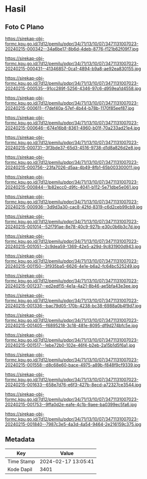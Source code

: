 # Hasil

## Foto C Plano

https://sirekap-obj-formc.kpu.go.id/7d12/pemilu/pdpr/34/71/13/10/07/3471131007023-20240215-000342--34a6be17-8b6d-4deb-8776-f121b62f09f7.jpg

https://sirekap-obj-formc.kpu.go.id/7d12/pemilu/pdpr/34/71/13/10/07/3471131007023-20240215-000431--41346857-0ca1-4894-b9a8-ae92ea830155.jpg

https://sirekap-obj-formc.kpu.go.id/7d12/pemilu/pdpr/34/71/13/10/07/3471131007023-20240215-000535--91cc289f-5256-4346-97c6-d959ea1d4558.jpg

https://sirekap-obj-formc.kpu.go.id/7d12/pemilu/pdpr/34/71/13/10/07/3471131007023-20240215-000611--f7def40a-57ef-4b44-b78b-1170f85eef87.jpg

https://sirekap-obj-formc.kpu.go.id/7d12/pemilu/pdpr/34/71/13/10/07/3471131007023-20240215-000646--674e16b8-8361-4960-b01f-70a233ad21e4.jpg

https://sirekap-obj-formc.kpu.go.id/7d12/pemilu/pdpr/34/71/13/10/07/3471131007023-20240215-000731--3f3bde37-65d3-4516-9738-d1d8a826d2e8.jpg

https://sirekap-obj-formc.kpu.go.id/7d12/pemilu/pdpr/34/71/13/10/07/3471131007023-20240215-000756--23fa7026-d5aa-4b49-8fb1-65b003300011.jpg

https://sirekap-obj-formc.kpu.go.id/7d12/pemilu/pdpr/34/71/13/10/07/3471131007023-20240215-000844--1b82ecc0-d9fc-4041-b112-5e71dbe5e061.jpg

https://sirekap-obj-formc.kpu.go.id/7d12/pemilu/pdpr/34/71/13/10/07/3471131007023-20240215-000936--3d9d3a30-cac8-42fd-8319-c6d2ceb99cb9.jpg

https://sirekap-obj-formc.kpu.go.id/7d12/pemilu/pdpr/34/71/13/10/07/3471131007023-20240215-001014--52f791ae-8e78-40c9-927b-e30c0b6b3c7d.jpg

https://sirekap-obj-formc.kpu.go.id/7d12/pemilu/pdpr/34/71/13/10/07/3471131007023-20240215-001051--2c9dea59-1369-42e5-a29d-9c831900d943.jpg

https://sirekap-obj-formc.kpu.go.id/7d12/pemilu/pdpr/34/71/13/10/07/3471131007023-20240215-001150--3f935ba5-6626-4e1e-b6a2-fc64bc525249.jpg

https://sirekap-obj-formc.kpu.go.id/7d12/pemilu/pdpr/34/71/13/10/07/3471131007023-20240215-001237--ed2edf15-4e1a-4a21-8b46-ae5bfa43e3ee.jpg

https://sirekap-obj-formc.kpu.go.id/7d12/pemilu/pdpr/34/71/13/10/07/3471131007023-20240215-001336--bac79d05-170b-4238-bc38-6988a0b4f9d7.jpg

https://sirekap-obj-formc.kpu.go.id/7d12/pemilu/pdpr/34/71/13/10/07/3471131007023-20240215-001405--f6895218-3c18-481e-8095-df9d274bfc5e.jpg

https://sirekap-obj-formc.kpu.go.id/7d12/pemilu/pdpr/34/71/13/10/07/3471131007023-20240215-001517--1ebe72b0-102e-46f4-b2eb-2a15b1d5f6a1.jpg

https://sirekap-obj-formc.kpu.go.id/7d12/pemilu/pdpr/34/71/13/10/07/3471131007023-20240215-001558--d8c68e60-bace-4975-a89b-f848f9cf9339.jpg

https://sirekap-obj-formc.kpu.go.id/7d12/pemilu/pdpr/34/71/13/10/07/3471131007023-20240215-001633--658e7d76-e6f3-427b-8ecd-a72327ce3544.jpg

https://sirekap-obj-formc.kpu.go.id/7d12/pemilu/pdpr/34/71/13/10/07/3471131007023-20240215-001753--9ffa0d2e-eafe-4c1b-9aee-ba0399ec5fa6.jpg

https://sirekap-obj-formc.kpu.go.id/7d12/pemilu/pdpr/34/71/13/10/07/3471131007023-20240215-001840--7987c3e5-4a3d-4a54-9464-2e216159c375.jpg


## Metadata

| Key        | Value               |
| ---------- | ------------------- |
| Time Stamp | 2024-02-17 13:05:41 |
| Kode Dapil | 3401                |



